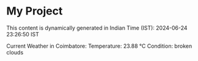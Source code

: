 # My Project

This content is dynamically generated in Indian Time (IST): 2024-06-24 23:26:50 IST


Current Weather in Coimbatore:
Temperature: 23.88 °C
Condition: broken clouds
